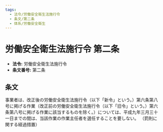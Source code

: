 ```yaml
---
tags:
  - 法令/労働安全衛生法施行令
  - 条文/第二条
  - 体系/労働安全衛生
---
```

# 労働安全衛生法施行令 第二条

- **法令:** 労働安全衛生法施行令
- **条文番号:** 第二条

## 条文
事業者は、改正後の労働安全衛生法施行令（以下「新令」という。）第六条第八号に掲げる作業（改正前の労働安全衛生法施行令（以下「旧令」という。）第六条第八号に掲げる作業に該当するものを除く。）については、平成九年三月三十一日までの間は、当該作業の作業主任者を選任することを要しない。
（罰則に関する経過措置）

